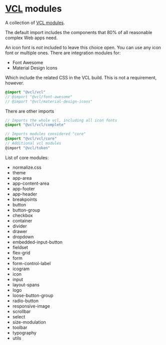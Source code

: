 # [VCL](https://vcl.github.io/) modules

A collection of [VCL modules](https://github.com/vcl).

The default import includes the components that 80% of all reasonable complex Web apps need.

An icon font is _not_ included to leave this choice open.
You can use any icon font or multiple ones.
There are integration modules for:

- Font Awesome
- Material Design Icons

Which include the related CSS in the VCL build. This is not a requirement, however.

```scss
@import "@vcl/vcl"
// @import "@vcl/font-awesome"
// @import "@vcl/material-design-icons"
```

There are other imports
```scss
// Imports the whole vcl, including all icon fonts
@import "@vcl/vcl/complete" 
```

```scss
// Imports modules considered "core"
@import "@vcl/vcl/core"
// Additional vcl modules
@import "@vcl/token"
```

List of core modules:

- normalize.css
- theme
- app-area
- app-content-area
- app-footer
- app-header
- breakpoints
- button
- button-group
- checkbox
- container
- divider
- drawer
- dropdown
- embedded-input-button
- fieldset
- flex-grid
- form
- form-control-label
- icogram
- icon
- input
- layout-spans
- logo
- loose-button-group
- radio-button
- responsive-image
- scrollbar
- select
- size-modulation
- toolbar
- typography
- utils